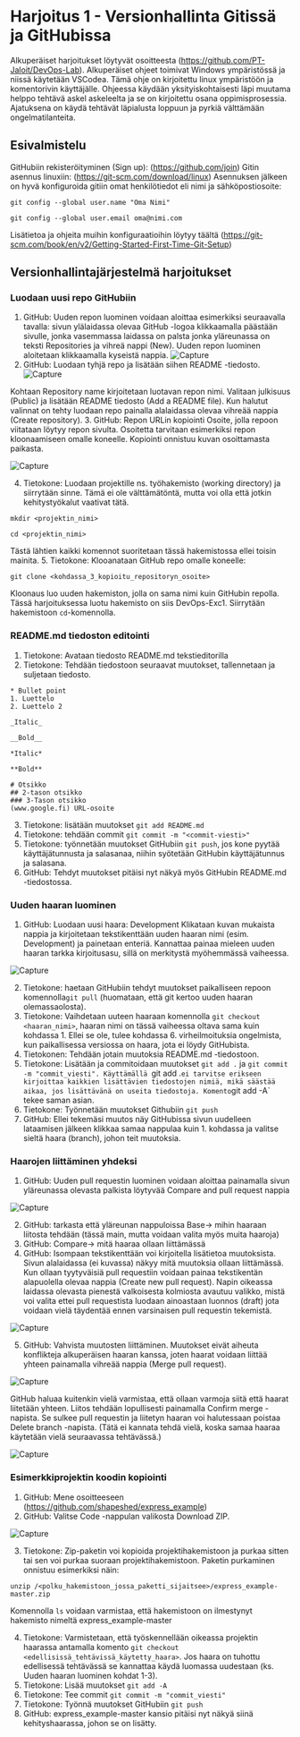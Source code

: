 # Harjoitus 1 - Versionhallinta Gitissä ja GitHubissa
Alkuperäiset harjoitukset löytyvät osoitteesta (https://github.com/PT-Jaloit/DevOps-Lab). Alkuperäiset ohjeet toimivat Windows ympäristössä ja niissä käytetään VSCodea. Tämä ohje on kirjoitettu linux ympäristöön ja komentorivin käyttäjälle. 
Ohjeessa käydään yksityiskohtaisesti läpi muutama helppo tehtävä askel askeleelta ja se on kirjoitettu osana oppimisprosessia. Ajatuksena on käydä tehtävät läpialusta loppuun ja pyrkiä välttämään ongelmatilanteita.


## Esivalmistelu
GitHubiin rekisteröityminen (Sign up): (https://github.com/join)
Gitin asennus linuxiin: (https://git-scm.com/download/linux)
Asennuksen jälkeen on hyvä konfiguroida gitiin omat henkilötiedot eli nimi ja sähköpostiosoite:

` git config --global user.name "Oma Nimi" `

` git config --global user.email oma@nimi.com `

Lisätietoa ja ohjeita muihin konfiguraatioihin löytyy täältä (https://git-scm.com/book/en/v2/Getting-Started-First-Time-Git-Setup)

## Versionhallintajärjestelmä harjoitukset
### Luodaan uusi repo GitHubiin
1. GitHub: Uuden repon luominen voidaan aloittaa esimerkiksi seuraavalla tavalla: sivun ylälaidassa olevaa GitHub -logoa klikkaamalla päästään sivulle, jonka vasemmassa laidassa on palsta jonka yläreunassa on teksti Repositories ja vihreä nappi (New). Uuden repon luominen aloitetaan klikkaamalla kyseistä nappia.
![Capture](/Excercise%201/Screencapture/uusi_repo.png?raw=true)
2. GitHub: Luodaan tyhjä repo ja lisätään siihen README -tiedosto.
![Capture](/Excercise%201/Screencapture/create_new_page.png?raw=true)

Kohtaan Repository name kirjoitetaan luotavan repon nimi. Valitaan julkisuus (Public) ja lisätään README tiedosto (Add a README file). Kun halutut valinnat on tehty luodaan repo painalla alalaidassa olevaa vihreää nappia (Create repository).
3. GitHub: Repon URLin kopiointi
Osoite, jolla repoon viitataan löytyy repon sivulta. Osoitetta tarvitaan esimerkiksi repon kloonaamiseen omalle koneelle. Kopiointi onnistuu kuvan osoittamasta paikasta.

![Capture](/Excercise%201/Screencapture/osoitteen_kopiointi.png?raw=true)

4. Tietokone: Luodaan projektille ns. työhakemisto (working directory) ja siirrytään sinne. Tämä ei ole välttämätöntä, mutta voi olla että jotkin kehitystyökalut vaativat tätä. 

` mkdir <projektin_nimi> `

` cd <projektin_nimi> `

Tästä lähtien kaikki komennot suoritetaan tässä hakemistossa ellei toisin mainita.
5. Tietokone: Klooanataan GitHub repo omalle koneelle:

` git clone <kohdassa_3_kopioitu_repositoryn_osoite> `

Kloonaus luo uuden hakemiston, jolla on sama nimi kuin GitHubin repolla. Tässä harjoituksessa luotu hakemisto on siis DevOps-Exc1. Siirrytään hakemistoon `cd`-komennolla.

### README.md tiedoston editointi
1. Tietokone: Avataan tiedosto README.md tekstieditorilla
2. Tietokone: Tehdään tiedostoon seuraavat muutokset, tallennetaan ja suljetaan tiedosto.
```
* Bullet point
1. Luettelo
2. Luettelo 2

_Italic_

__Bold__

*Italic*

**Bold**

# Otsikko
## 2-tason otsikko
### 3-Tason otsikko
(www.google.fi) URL-osoite
```
3. Tietokone: lisätään muutokset `git add README.md`
4. Tietokone: tehdään commit `git commit -m "<commit-viesti>"`
5. Tietokone: työnnetään muutokset GitHubiin `git push`, jos kone pyytää käyttäjätunnusta ja salasanaa, niihin syötetään GitHubin käyttäjätunnus ja salasana.
6. GitHub: Tehdyt muutokset pitäisi nyt näkyä myös GitHubin README.md -tiedostossa.

### Uuden haaran luominen
1. GitHub: Luodaan uusi haara: Development
Klikataan kuvan mukaista nappia ja kirjoitetaan tekstikenttään uuden haaran nimi (esim. Development) ja painetaan enteriä. Kannattaa painaa mieleen uuden haaran tarkka kirjoitusasu, sillä on merkitystä myöhemmässä vaiheessa.

![Capture](/Excercise%201/Screencapture/uuden_haaran_luonti.png?raw=true)

2. Tietokone: haetaan GitHubiin tehdyt muutokset paikalliseen repoon komennolla`git pull` (huomataan, että git kertoo uuden haaran olemassaolosta).
3. Tietokone: Vaihdetaan uuteen haaraan komennolla `git checkout <haaran_nimi>`, haaran nimi on tässä vaiheessa oltava sama kuin kohdassa 1. Ellei se ole, tulee kohdassa 6. virheilmoituksia ongelmista, kun paikallisessa versiossa on haara, jota ei löydy GitHubista.  
4. Tietokonen: Tehdään jotain muutoksia README.md -tiedostoon.
5. Tietokone: Lisätään ja commitoidaan muutokset `git add .` ja `git commit -m "commit_viesti". Käyttämällä `git add .` ei tarvitse erikseen kirjoittaa kaikkien lisättävien tiedostojen nimiä, mikä säästää aikaa, jos lisättävänä on useita tiedostoja. Komento `git add -A` tekee saman asian. 
6. Tietokone: Työnnetään muutokset Githubiin `git push`
7. GitHub: Ellei tekemäsi muutos näy GitHubissa sivun uudelleen lataamisen jälkeen klikkaa samaa nappulaa kuin 1. kohdassa ja valitse sieltä haara (branch), johon teit muutoksia. 

### Haarojen liittäminen yhdeksi
1. GitHub: Uuden pull requestin luominen voidaan aloittaa painamalla sivun yläreunassa olevasta palkista löytyvää Compare and pull request nappia

![Capture](/Excercise%201/Screencapture/pull_request1.png?raw=true)

2. GitHub: tarkasta että yläreunan nappuloissa Base-> mihin haaraan liitosta tehdään (tässä main, mutta voidaan valita myös muita haaroja)  
3. GitHub: Compare-> mitä haaraa ollaan liittämässä
4. GitHub: Isompaan tekstikenttään voi kirjoitella lisätietoa muutoksista. Sivun alalaidassa (ei kuvassa) näkyy mitä muutoksia ollaan liittämässä. Kun ollaan tyytyväisiä pull requestiin voidaan painaa tekstikentän alapuolella olevaa nappia  (Create new pull request). Napin oikeassa laidassa olevasta pienestä valkoisesta kolmiosta avautuu valikko, mistä voi valita ettei pull requestista luodaan ainoastaan luonnos (draft) jota voidaan vielä täydentää ennen varsinaisen pull requestin tekemistä.

![Capture](/Excercise%201/Screencapture/pull_request2.png?raw=true)

5. GitHub: Vahvista muutosten liittäminen. Muutokset eivät aiheuta konflikteja alkuperäisen haaran kanssa, joten haarat voidaan liittää yhteen painamalla vihreää nappia (Merge pull request).

![Capture](/Excercise%201/Screencapture/merge_pr.png?raw=true)

GitHub haluaa kuitenkin vielä varmistaa, että ollaan varmoja siitä että haarat liitetään yhteen. Liitos tehdään lopullisesti painamalla Confirm merge -napista. Se sulkee pull requestin ja liitetyn haaran voi halutessaan poistaa Delete branch -napista. (Tätä ei kannata tehdä vielä, koska samaa haaraa käytetään vielä seuraavassa tehtävässä.)

![Capture](/Excercise%201/Screencapture/confirm_merge.png?raw=true)

### Esimerkkiprojektin koodin kopiointi
1. GitHub: Mene osoitteeseen (https://github.com/shapeshed/express_example)
2. GitHub: Valitse Code -nappulan valikosta Download ZIP.

![Capture](/Excercise%201/Screencapture/download_zip.png?raw=true)

3. Tietokone: Zip-paketin voi kopioida projektihakemistoon ja purkaa sitten tai sen voi purkaa suoraan projektihakemistoon. Paketin purkaminen onnistuu esimerkiksi näin:

`unzip /<polku_hakemistoon_jossa_paketti_sijaitsee>/express_example-master.zip`

Komennolla `ls` voidaan varmistaa, että hakemistoon on ilmestynyt hakemisto nimeltä express_example-master

4. Tietokone: Varmistetaan, että työskennellään oikeassa projektin haarassa antamalla komento `git checkout <edellisissä_tehtävissä_käytetty_haara>`. Jos haara on tuhottu edellisessä tehtävässä se kannattaa käydä luomassa uudestaan (ks. Uuden haaran luominen kohdat 1-3).
5. Tietokone: Lisää muutokset `git add -A`
6. Tietokone: Tee commit `git commit -m "commit_viesti"`
7. Tietokone: Työnnä muutokset GitHubiin `git push`
8. GitHub: express_example-master kansio pitäisi nyt näkyä siinä kehityshaarassa, johon se on lisätty. 

